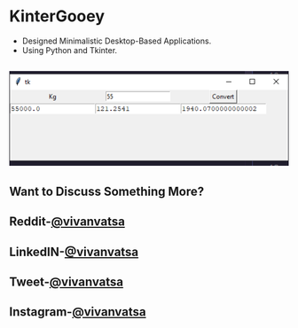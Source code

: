 # KinterGooey
* Designed Minimalistic Desktop-Based Applications. 
* Using Python and Tkinter.


![alt text](https://github.com/VivanVatsa/KinterGooey/blob/master/assets/converter1.png)
----------
Want to Discuss Something More?
------------
Reddit-[@vivanvatsa](https://www.reddit.com/user/VivanVatsa)
------------
LinkedIN-[@vivanvatsa](https://www.linkedin.com/in/vivanvatsa/)
------------
Tweet-[@vivanvatsa](https://twitter.com/VivanVatsa)
------------
Instagram-[@vivanvatsa](https://instagram.com/vivanvatsa)
------------
